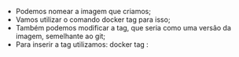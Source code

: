 * Podemos nomear a imagem que criamos;
* Vamos utilizar o comando docker tag para isso;
* Também podemos modificar a tag, que seria como uma versão da imagem, semelhante ao git;
* Para inserir a tag utilizamos: docker tag :
